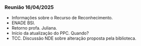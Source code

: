 <h3>Reunião 16/04/2025</h3>

- Informações sobre o Recurso de Reconhecimento.
- ENADE BSI.
- Retorno profa. Juliana.  
- Início da atualização do PPC. Quando?
- TCC. Discussão NDE sobre alteração proposta pela biblioteca.



  
